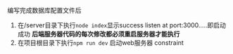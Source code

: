 编写完成数据库配置文件后
  1. 在/server目录下执行`node index`显示success listen at port:3000.....即启动成功
  **后端服务器代码的每次修改都必须重启服务器才能执行**
  2. 在项目根目录下执行`npm run dev` 启动web服务器
   constraint
